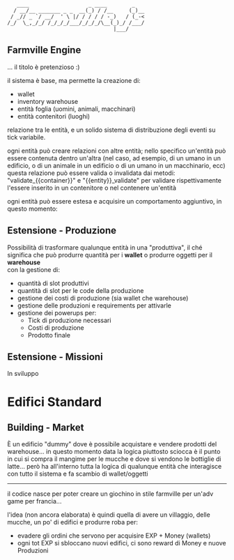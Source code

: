```
   ____                   _ ____        _   
  / __/__ _______ _ _  __(_) / /__     (_)__
 / _// _ `/ __/  ' \ |/ / / / / -_)   / (_-<
/_/  \_,_/_/ /_/_/_/___/_/_/_/\__(_)_/ /___/
                                  |___/     
```

## Farmville Engine
… il titolo è pretenzioso :)

il sistema è base, ma permette la creazione di:

- wallet
- inventory warehouse
- entità foglia (uomini, animali, macchinari)
- entità contenitori (luoghi)

relazione tra le entità, e un solido sistema di distribuzione degli eventi su tick variabile.

ogni entità può creare relazioni con altre entità; nello specifico un'entità può essere contenuta dentro un'altra (nel caso, ad esempio, di un umano in un edificio, o di un animale in un edificio o di un umano in un macchinario, ecc)
questa relazione può essere valida o invalidata dai metodi: "validate_{{container}}" e "{{entity}}_validate" per validare rispettivamente l'essere inserito in un contenitore o nel contenere un'entità

ogni entità può essere estesa e acquisire un comportamento aggiuntivo, in questo momento:

## Estensione - Produzione

Possibilità di trasformare qualunque entità in una "produttiva", il ché significa che può produrre quantità per i **wallet** o produrre oggetti per il **warehouse**  
con la gestione di:
- quantità di slot produttivi
- quantità di slot per le code della produzione
- gestione dei costi di produzione (sia wallet che warehouse)
- gestione delle produzioni e requirements per attivarle
- gestione dei powerups per:
  - Tick di produzione necessari
  - Costi di produzione
  - Prodotto finale

## Estensione - Missioni

In sviluppo

# Edifici Standard

## Building - Market

È un edificio "dummy" dove è possibile acquistare e vendere prodotti del warehouse... in questo momento data la logica piuttosto sciocca è il punto in cui si compra il mangime per le mucche e dove si vendono le bottiglie di latte... però ha all'interno tutta la logica di qualunque entità che interagisce con tutto il sistema e fa scambio di wallet/oggetti

---

il codice nasce per poter creare un giochino in stile farmville per un'adv game per francia...

l'idea (non ancora elaborata) è quindi quella di avere un villaggio, delle mucche, un po' di edifici e produrre roba per:
- evadere gli ordini che servono per acquisire EXP + Money (wallets) 
- ogni tot EXP si sbloccano nuovi edifici, ci sono reward di Money e nuove Produzioni